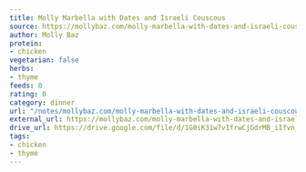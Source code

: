 ```yaml
---
title: Molly Marbella with Dates and Israeli Couscous
source: https://mollybaz.com/molly-marbella-with-dates-and-israeli-couscous/
author: Molly Baz
protein:
- chicken
vegetarian: false
herbs:
- thyme
feeds: 0
rating: 0
category: dinner
url: "/notes/mollybaz.com/molly-marbella-with-dates-and-israeli-couscous.html"
external_url: https://mollybaz.com/molly-marbella-with-dates-and-israeli-couscous/
drive_url: https://drive.google.com/file/d/1G0iK31w7vIfrwCjGdrMB_iIfvn_tLvij/view?usp=drive_link
tags:
- chicken
- thyme
---
```



